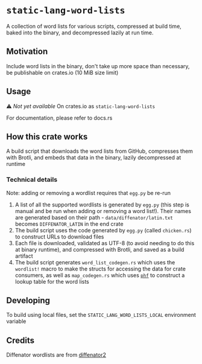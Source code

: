 # `static-lang-word-lists`

A collection of word lists for various scripts, compressed at build time, baked into the binary, and decompressed lazily at run time.

## Motivation

Include word lists in the binary, don't take up more space than necessary, be publishable on crates.io (10 MiB size limit)

## Usage

⚠️ _Not yet available_ On crates.io as `static-lang-word-lists`

For documentation, please refer to docs.rs

## How this crate works

A build script that downloads the word lists from GitHub, compresses them with Brotli, and embeds that data in the binary, lazily decompressed at runtime

### Technical details

Note: adding or removing a wordlist requires that `egg.py` be re-run

1. A list of all the supported wordlists is generated by `egg.py` (this step is manual and be run when adding or removing a word list!). Their names are generated based on their path - `data/diffenator/latin.txt` becomes `DIFFENATOR_LATIN` in the end crate
2. The build script uses the code generated by `egg.py` (called `chicken.rs`) to construct URLs to download files
3. Each file is downloaded, validated as UTF-8 (to avoid needing to do this at binary runtime), and compressed with Brotli, and saved as a build artifact
4. The build script generates `word_list_codegen.rs` which uses the `wordlist!` macro to make the structs for accessing the data for crate consumers, as well as `map_codegen.rs` which uses [`phf`](https://lib.rs/crates/phf) to construct a lookup table for the word lists

## Developing

To build using local files, set the `STATIC_LANG_WORD_LISTS_LOCAL` environment variable

## Credits

Diffenator wordlists are from [diffenator2](https://github.com/googlefonts/diffenator2)
